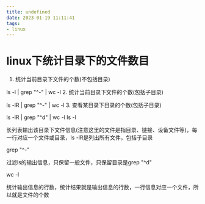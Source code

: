 ```yaml
---
title: undefined
date: 2023-01-19 11:11:41
tags:
- linux
---
```


# linux下统计目录下的文件数目

1. 统计当前目录下文件的个数(不包括目录)

ls -l | grep "^-" | wc -l
2. 统计当前目录下文件的个数(包括子目录)

ls -lR | grep "^-" | wc -l
3. 查看某目录下目录的个数(包括子目录)

ls -lR | grep "^d" | wc -l
ls -l

长列表输出该目录下文件信息(注意这里的文件是指目录、链接、设备文件等)，每一行对应一个文件或目录，ls -lR是列出所有文件，包括子目录

grep "^-"

过滤ls的输出信息，只保留一般文件，只保留目录是grep "^d"

wc -l

统计输出信息的行数，统计结果就是输出信息的行数，一行信息对应一个文件，所以就是文件的个数
